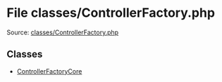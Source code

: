 File classes/ControllerFactory.php
=========

Source: [classes/ControllerFactory.php](https://github.com/PrestaShop/PrestaShop/blob/1.5.3.0/classes/ControllerFactory.php)


Classes
-------

* [ControllerFactoryCore](class.ControllerFactoryCore.md)

